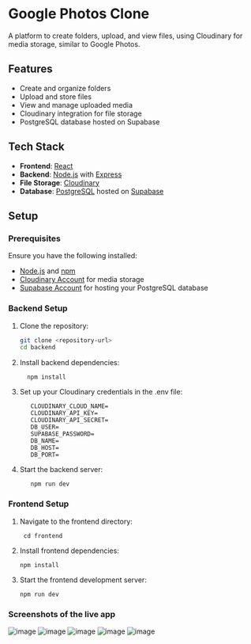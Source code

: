 # Google Photos Clone

A platform to create folders, upload, and view files, using Cloudinary for media storage, similar to Google Photos.

## Features

- Create and organize folders
- Upload and store files
- View and manage uploaded media
- Cloudinary integration for file storage
- PostgreSQL database hosted on Supabase

## Tech Stack

- **Frontend**: [React](https://reactjs.org/)
- **Backend**: [Node.js](https://nodejs.org/) with [Express](https://expressjs.com/)
- **File Storage**: [Cloudinary](https://cloudinary.com/)
- **Database**: [PostgreSQL](https://www.postgresql.org/) hosted on [Supabase](https://supabase.io/)


## Setup

### Prerequisites

Ensure you have the following installed:

- [Node.js](https://nodejs.org/) and [npm](https://www.npmjs.com/)
- [Cloudinary Account](https://cloudinary.com/) for media storage
- [Supabase Account](https://supabase.io/) for hosting your PostgreSQL database

### Backend Setup

1. Clone the repository:
   ```bash
   git clone <repository-url>
   cd backend
   ```
2. Install backend dependencies:
   ```
     npm install
   ```
3. Set up your Cloudinary credentials in the .env file:
   ```
      CLOUDINARY_CLOUD_NAME=
      CLOUDINARY_API_KEY=
      CLOUDINARY_API_SECRET=
      DB_USER= 
      SUPABASE_PASSWORD=
      DB_NAME=
      DB_HOST=
      DB_PORT=
   ```
4. Start the backend server:
   ```
      npm run dev
   ```

### Frontend Setup
1. Navigate to the frontend directory:
   ```
    cd frontend
   ```
2. Install frontend dependencies:
   ```
   npm install
   ```
3. Start the frontend development server:
   ```
   npm run dev
   ```

 ### Screenshots of the live app
 ![image](https://github.com/user-attachments/assets/02b2d315-f3ca-47e0-9c2f-5c32e9419ef3)
 ![image](https://github.com/user-attachments/assets/a124cc90-d9bc-45d5-b2a5-4915af7aa42f)
 ![image](https://github.com/user-attachments/assets/7a572009-c184-4711-ae52-9e3c336bcf31)
 ![image](https://github.com/user-attachments/assets/31315414-2fe9-471b-968f-adc42a8ed008)
 ![image](https://github.com/user-attachments/assets/baad8c20-5410-44ed-a495-dbb4d1a0d465)






